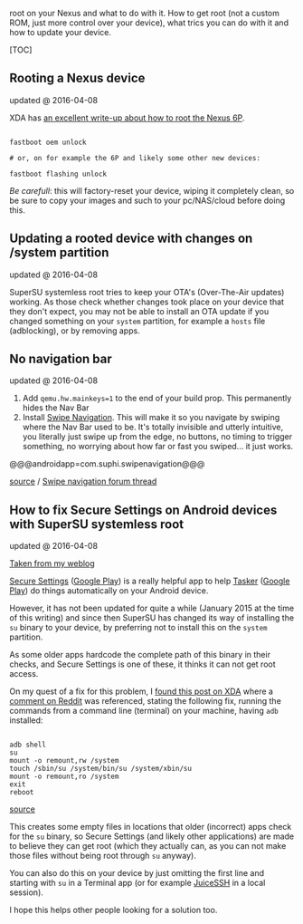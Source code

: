 
<p>root on your Nexus and what to do with it. How to get root (not a custom ROM, just more control over your device), what trics you can do with it and how to update your device.</p>

[TOC]

## Rooting a Nexus device

<div class="updatedat">updated @ 2016-04-08</div>

XDA has [an excellent write-up about how to root the Nexus 6P](http://forum.xda-developers.com/nexus-6p/general/guides-how-to-guides-beginners-t3206928).


<pre><code class="bash">
fastboot oem unlock

# or, on for example the 6P and likely some other new devices:

fastboot flashing unlock
</code></pre>

*Be carefull*: this will factory-reset your device, wiping it completely clean, so be sure to copy your images and such to your pc/NAS/cloud before doing this.


## Updating a rooted device with changes on /system partition

<div class="updatedat">updated @ 2016-04-08</div>

SuperSU systemless root tries to keep your OTA's (Over-The-Air updates) working. As those check whether changes took place on your device that they don't expect, you may not be able to install an OTA update if you changed something on your `system` partition, for example a `hosts` file (adblocking), or by removing apps.


## No navigation bar

<div class="updatedat">updated @ 2016-04-08</div>

1. Add `qemu.hw.mainkeys=1` to the end of your build prop. This permanently hides the Nav Bar
2. Install [Swipe Navigation](https://play.google.com/store/apps/details?id=com.suphi.swipenavigation). This will make it so you navigate by swiping where the Nav Bar used to be. It's totally invisible and utterly intuitive, you literally just swipe up from the edge, no buttons, no timing to trigger something, no worrying about how far or fast you swiped... it just works.

@@@androidapp=com.suphi.swipenavigation@@@

[source](http://forum.xda-developers.com/showpost.php?p=66234315&postcount=3544) / [Swipe navigation forum thread](http://forum.xda-developers.com/android/apps-games/app-swipe-navigation-navigation-bar-t3272478)


## How to fix Secure Settings on Android devices with SuperSU systemless root

<div class="updatedat">updated @ 2016-04-08</div>

[Taken from my weblog](http://dammit.nl/p/962)

[Secure Settings](http://securesettings.intangibleobject.com/) ([Google Play](https://play.google.com/store/apps/details?id=com.intangibleobject.securesettings.plugin&hl=en)) is a really helpful app to help [Tasker](http://tasker.dinglisch.net/) ([Google Play](https://play.google.com/store/apps/details?id=net.dinglisch.android.taskerm&hl=en)) do things automatically on your Android device.

However, it has not been updated for quite a while (January 2015 at the time of this writing) and since then SuperSU has changed its way of installing the `su` binary to your device, by preferring not to install this on the `system` partition.

As some older apps hardcode the complete path of this binary in their checks, and Secure Settings is one of these, it thinks it can not get root access.

On my quest of a fix for this problem, I [found this post on XDA](http://forum.xda-developers.com/showpost.php?p=66190182&postcount=2707) where a [comment on Reddit](https://www.reddit.com/r/tasker/comments/3uf5bn/secure_settings_doesnt_recognize_root_even_though/cxtvflb) was referenced, stating the following fix, running the commands from a command line (terminal) on your machine, having `adb` installed:

<pre><code class="bash">
adb shell
su
mount -o remount,rw /system
touch /sbin/su /system/bin/su /system/xbin/su
mount -o remount,ro /system
exit
reboot
</code></pre>

[source](https://www.reddit.com/r/tasker/comments/3uf5bn/secure_settings_doesnt_recognize_root_even_though/cxtvflb)

This creates some empty files in locations that older (incorrect) apps check for the `su` binary, so Secure Settings (and likely other applications) are made to believe they can get root (which they actually can, as you can not make those files without being root through `su` anyway).

You can also do this on your device by just omitting the first line and starting with `su` in a Terminal app (or for example [JuiceSSH](https://play.google.com/store/apps/details?id=com.sonelli.juicessh&hl=en) in a local session).

I hope this helps other people looking for a solution too.
